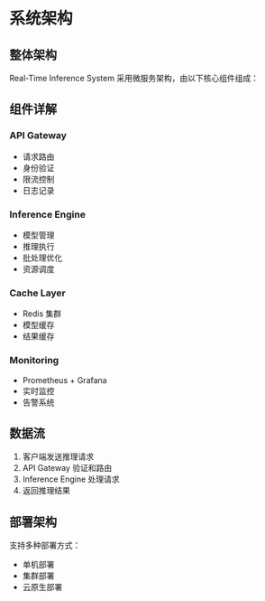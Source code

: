 # 系统架构

## 整体架构

Real-Time Inference System 采用微服务架构，由以下核心组件组成：

## 组件详解

### API Gateway
- 请求路由
- 身份验证
- 限流控制
- 日志记录

### Inference Engine
- 模型管理
- 推理执行
- 批处理优化
- 资源调度

### Cache Layer
- Redis 集群
- 模型缓存
- 结果缓存

### Monitoring
- Prometheus + Grafana
- 实时监控
- 告警系统

## 数据流

1. 客户端发送推理请求
2. API Gateway 验证和路由
3. Inference Engine 处理请求
4. 返回推理结果

## 部署架构

支持多种部署方式：
- 单机部署
- 集群部署
- 云原生部署
